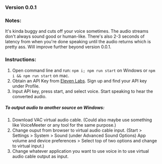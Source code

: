 ### Version 0.0.1

### Notes:

It's kinda buggy and cuts off your voice sometimes. The audio streams don't always sound good or human-like. There's also 2-3 seconds of latency from when you're done speaking until the audio returns which is pretty ass. Will improve further beyond version 0.0.1.

### Instructions:

1. Open command line and run: `npm i; npm run start` on Windows or `npm i && npm run start` on mac.
2. Obtain an API Key from [Eleven Labs](https://beta.elevenlabs.io/). Sign up and find your API key under Profile.
3. Input API key, press start, and select voice. Start speaking to hear the converted audio.

##### To output audio to another source on Windows:

1. Download VAC virtual audio cable. (Could also maybe use something like VoiceMeeter or any tool for the same purpose.)
2. Change ouput from browser to virtual audio cable input. (Start > Settings > System > Sound (under Advanced Sound Options) App volume and device preferences > Select top of two options and change to virtual input.)
3. Change whatever application you want to use voice in to use virtual audio cable output as input.
